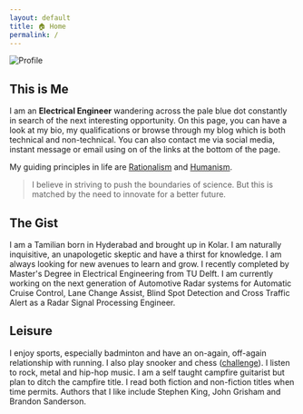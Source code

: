 ```yaml
---
layout: default
title: 🏠 Home
permalink: /
---
```


<img src="{{site.url}}/assets/profile.jpg" alt="Profile">

## This is Me

I am an **Electrical Engineer** wandering across the pale blue dot constantly in search of the next interesting opportunity. On this page, you can have a look at my bio, my qualifications or browse through my blog which is both technical and non-technical. You can also contact me via social media, instant message or email using on of the links at the bottom of the page.

My guiding principles in life are [Rationalism](https://en.wikipedia.org/wiki/Rationalism) and [Humanism](https://en.wikipedia.org/wiki/Humanism).

> I believe in striving to push the boundaries of science. But this is matched by the need to innovate for a better future.

## The Gist

I am a Tamilian born in Hyderabad and brought up in Kolar. I am naturally inquisitive, an unapologetic skeptic and have a thirst for knowledge. I am always looking for new avenues to learn and grow. I recently completed by Master's Degree in Electrical Engineering from TU Delft. I am currently working on the next generation of Automotive Radar systems for Automatic Cruise Control, Lane Change Assist, Blind Spot Detection and Cross Traffic Alert as a Radar Signal Processing Engineer.

## Leisure

I enjoy sports, especially badminton and have an on-again, off-again relationship with running. I also play snooker and chess ([challenge](https://lichess.org/@/KaranJayachandra)). I listen to rock, metal and hip-hop music. I am a self taught campfire guitarist but plan to ditch the campfire title. I read both fiction and non-fiction titles when time permits. Authors that I like include Stephen King, John Grisham and Brandon Sanderson.
